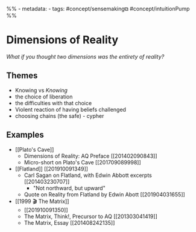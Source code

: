 %% - metadata:
	- tags: #concept/sensemaking⧉  #concept/intuitionPump %% 
# Dimensions of Reality
*What if you thought two dimensions was the entirety of reality?*

## Themes
- Knowing vs *Knowing*
- the choice of liberation
- the difficulties with that choice
- Violent reaction of having beliefs challenged
- choosing chains (the safe) - cypher

## Examples
- [[Plato's Cave]]
    - Dimensions of Reality: AQ Preface [[201402090843]] 
    - Micro-short on Plato's Cave [[201709089998]] 
- [[Flatland]] [[201910091349]] 
    - Carl Sagan on Flatland, with Edwin Abbott excerpts [[201403230707]]  
		- "Not northward, but upward"
    - Quote on Reality from Flatland by Edwin Abott [[201904031655]] 
- [[1999 🎬 The Matrix]] 
	- [[201910091350]] 
    - The Matrix, Think!, Precursor to AQ [[201303041419]] 
    - The Matrix, Essay [[201408242135]]  
